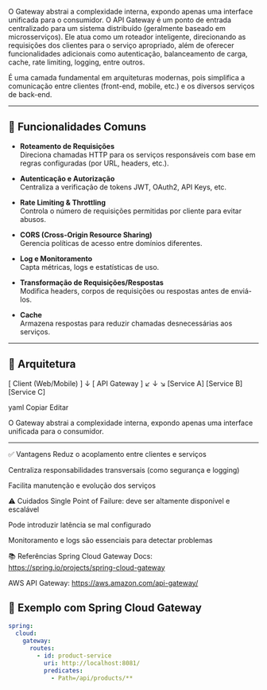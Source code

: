 
O Gateway abstrai a complexidade interna, expondo apenas uma interface unificada para o consumidor.
O API Gateway é um ponto de entrada centralizado para um sistema distribuído (geralmente baseado em microsserviços). Ele atua como um roteador inteligente, 
direcionando as requisições dos clientes para o serviço apropriado, além de oferecer funcionalidades adicionais como autenticação, balanceamento de carga, cache, rate limiting, logging, entre outros.

É uma camada fundamental em arquiteturas modernas, pois simplifica a comunicação entre clientes (front-end, mobile, etc.) e os diversos serviços de back-end.

---
## 🔧 Funcionalidades Comuns

- **Roteamento de Requisições**  
  Direciona chamadas HTTP para os serviços responsáveis com base em regras configuradas (por URL, headers, etc.).

- **Autenticação e Autorização**  
  Centraliza a verificação de tokens JWT, OAuth2, API Keys, etc.

- **Rate Limiting & Throttling**  
  Controla o número de requisições permitidas por cliente para evitar abusos.

- **CORS (Cross-Origin Resource Sharing)**  
  Gerencia políticas de acesso entre domínios diferentes.

- **Log e Monitoramento**  
  Capta métricas, logs e estatísticas de uso.

- **Transformação de Requisições/Respostas**  
  Modifica headers, corpos de requisições ou respostas antes de enviá-los.

- **Cache**  
  Armazena respostas para reduzir chamadas desnecessárias aos serviços.

---

## 🧱 Arquitetura
[ Client (Web/Mobile) ]
↓
[ API Gateway ]
↙ ↓ ↘
[Service A] [Service B] [Service C]

yaml
Copiar
Editar

O Gateway abstrai a complexidade interna, expondo apenas uma interface unificada para o consumidor.

---

✅ Vantagens
  Reduz o acoplamento entre clientes e serviços

  Centraliza responsabilidades transversais (como segurança e logging)

  Facilita manutenção e evolução dos serviços

⚠️ Cuidados
  Single Point of Failure: deve ser altamente disponível e escalável

  Pode introduzir latência se mal configurado

  Monitoramento e logs são essenciais para detectar problemas


📚 Referências
Spring Cloud Gateway Docs: https://spring.io/projects/spring-cloud-gateway

AWS API Gateway: https://aws.amazon.com/api-gateway/

## 🧪 Exemplo com Spring Cloud Gateway

```yaml
spring:
  cloud:
    gateway:
      routes:
        - id: product-service
          uri: http://localhost:8081/
          predicates:
            - Path=/api/products/**
